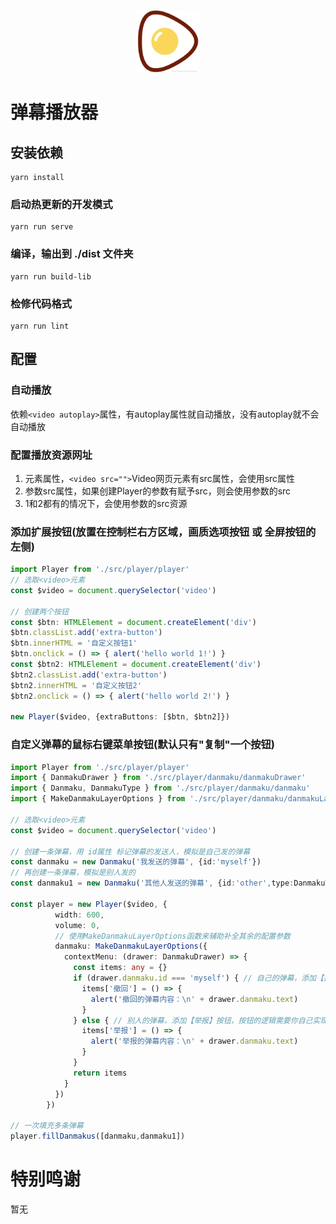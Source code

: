 <p align="center">
<img src="./logo.png" alt="DanPlayer" width="100">
</p>

# 弹幕播放器

## 安装依赖
```
yarn install
```

### 启动热更新的开发模式
```
yarn run serve
```

### 编译，输出到 ./dist 文件夹
```
yarn run build-lib
```

### 检修代码格式
```
yarn run lint
```

## 配置

### 自动播放
    
依赖`<video autoplay>`属性，有autoplay属性就自动播放，没有autoplay就不会自动播放
    
### 配置播放资源网址
    
1. 元素属性，`<video src="">`Video网页元素有src属性，会使用src属性
2. 参数src属性，如果创建Player的参数有赋予src，则会使用参数的src
3. 1和2都有的情况下，会使用参数的src资源

### 添加扩展按钮(放置在控制栏右方区域，画质选项按钮 或 全屏按钮的左侧)

```typescript
import Player from './src/player/player'
// 选取<video>元素
const $video = document.querySelector('video')

// 创建两个按钮
const $btn: HTMLElement = document.createElement('div')
$btn.classList.add('extra-button')
$btn.innerHTML = '自定义按钮1'
$btn.onclick = () => { alert('hello world 1!') }
const $btn2: HTMLElement = document.createElement('div')
$btn2.classList.add('extra-button')
$btn2.innerHTML = '自定义按钮2'
$btn2.onclick = () => { alert('hello world 2!') }

new Player($video, {extraButtons: [$btn, $btn2]})
```

### 自定义弹幕的鼠标右键菜单按钮(默认只有"复制"一个按钮)
```typescript
import Player from './src/player/player'
import { DanmakuDrawer } from './src/player/danmaku/danmakuDrawer'
import { Danmaku, DanmakuType } from './src/player/danmaku/danmaku' 
import { MakeDanmakuLayerOptions } from './src/player/danmaku/danmakuLayer'

// 选取<video>元素
const $video = document.querySelector('video')

// 创建一条弹幕，用 id属性 标记弹幕的发送人，模拟是自己发的弹幕
const danmaku = new Danmaku('我发送的弹幕', {id:'myself'})
// 再创建一条弹幕，模拟是别人发的
const danmaku1 = new Danmaku('其他人发送的弹幕', {id:'other',type:DanmakuType.Top})

const player = new Player($video, {
          width: 600,
          volume: 0,
          // 使用MakeDanmakuLayerOptions函数来辅助补全其余的配置参数
          danmaku: MakeDanmakuLayerOptions({
            contextMenu: (drawer: DanmakuDrawer) => {
              const items: any = {}
              if (drawer.danmaku.id === 'myself') { // 自己的弹幕，添加【撤回】按钮，按钮的逻辑需要你自己实现
                items['撤回'] = () => {
                  alert('撤回的弹幕内容：\n' + drawer.danmaku.text)
                }
              } else { // 别人的弹幕，添加【举报】按钮，按钮的逻辑需要你自己实现
                items['举报'] = () => {
                  alert('举报的弹幕内容：\n' + drawer.danmaku.text)
                }
              }
              return items
            }
          })
        })

// 一次填充多条弹幕
player.fillDanmakus([danmaku,danmaku1])
```

# 特别鸣谢
暂无

